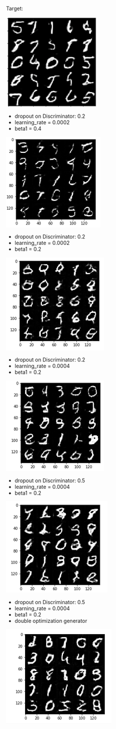 
Target:

![alt text](https://github.com/corradodebari/dlnd_face_generation/blob/master/images/Image.png )

* dropout on Discriminator: 0.2
* learning_rate = 0.0002
* beta1 = 0.4

![alt text](https://github.com/corradodebari/dlnd_face_generation/blob/master/images/Image1.png)

* dropout on Discriminator: 0.2
* learning_rate = 0.0002
* beta1 = 0.2

![alt text](https://github.com/corradodebari/dlnd_face_generation/blob/master/images/Image2.png)

* dropout on Discriminator: 0.2
* learning_rate = 0.0004
* beta1 = 0.2

![alt text](https://github.com/corradodebari/dlnd_face_generation/blob/master/images/Image3.png)

* dropout on Discriminator: 0.5
* learning_rate = 0.0004
* beta1 = 0.2

![alt text](https://github.com/corradodebari/dlnd_face_generation/blob/master/images/Image4.png)

* dropout on Discriminator: 0.5
* learning_rate = 0.0004
* beta1 = 0.2
* double optimization generator

![alt text](https://github.com/corradodebari/dlnd_face_generation/blob/master/images/Image5.png)

